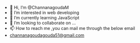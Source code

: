 - 👋 Hi, I’m @ChannanagoudaM
- 👀 I’m interested in web developing
- 🌱 I’m currently learning JavaScript
- 💞️ I’m looking to collaborate on ...
- 📫 How to reach me ,you can mail me through the below email
- channanagoudagouda51@gmail.com

<!---
ChannanagoudaM/ChannanagoudaM is a ✨ special ✨ repository because its `README.md` (this file) appears on your GitHub profile.
You can click the Preview link to take a look at your changes.
--->
